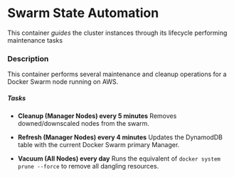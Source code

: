 # Swarm State Automation

This container *guides* the cluster instances through its lifecycle performing maintenance tasks

### Description
This container performs several maintenance and cleanup operations for a Docker Swarm node running on AWS.

##### Tasks
- **Cleanup (Manager Nodes) every 5 minutes**
Removes downed/downscaled nodes from the swarm.

- **Refresh (Manager Nodes) every 4 minutes**
Updates the DynamodDB table with the current Docker Swarm primary Manager.

- **Vacuum (All Nodes) every day**
Runs the equivalent of `docker system prune --force` to remove all dangling resources.
